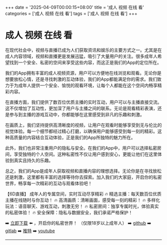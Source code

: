 +++
date = '2025-04-09T00:00:15+08:00'
title = '成人 视频 在线 看'
categories = ['成人 视频 在线 看']
tags = ['成人 视频 在线 看']
+++

# 成人 视频 在线 看

在现代社会中，视频与直播已成为人们获取资讯和娱乐的主要方式之一。尤其是在成人内容领域，视频和直播更是发展迅猛，吸引了大量用户的关注。很多成年人希望找到一个安全、私密的空间来享受这些内容，而这正是我们的App的定位所在。

我们的App拥有丰富的成人视频资源，用户可以方便地在线浏览和观看。无论你是想要放松心情，还是寻找刺激的互动体验，我们的App都能满足你的需求。我们致力于为成年人提供一个安全、愉悦的观看环境，让每个人都能在这个空间内畅享精彩内容。

在直播方面，我们提供了数百位优质主播的实时互动，用户可以与主播直接交流。这不仅增加了互动性，更加深了用户与主播之间的联系。无论是观看精彩表演，还是参与到主播的游戏互动中，你都能够在这里感受到非凡的乐趣和刺激。

在画质上，我们坚持提供高清晰度的视频，让用户在观看时能够享受到无与伦比的视觉体验。每一个细节都经过精心打磨，以确保用户能够感受到每一刻的精彩。这种高质量的内容结合互动体验，正是我们的App所独特的魅力所在。

此外，我们也非常注重用户的隐私与安全。在我们的App中，用户可以选择私密房间，享受独特的个人空间。这种私密性不仅让用户感到安心，更能让他们在这里体验到真实且持久的乐趣。

总之，我们的App是成年人获取视频和直播内容的理想选择。无论你是在寻找放松还是刺激，这里都有丰富的选择等待你去探索。加入我们的大家庭，开启你的私密世界，畅享每一次精彩的互动与观看体验吧！

【6D直播】
成年人的专属空间，实时互动尽享精彩
🔥 精选主播：每天数百位优质主播在线随时与你互动！
🔥 高清画质：清晰画面，感受每一刻的精彩！
🔥 多样化玩法：语音聊天、游戏互动，刺激无穷！
🔥 私密房间：独享专属时光，体验真实的私密体验！
🔥 安全保障：隐私与数据安全，我们承诺严格保护！

➡️ [立即下载](https://down123.s3.ap-east-1.amazonaws.com/down/down.html?channelCode=blog) ⬅️ ，开启你的私密世界！ （仅限18岁以上成年人）
➡️ [github](https://aldult-live.github.io/)
➡️ [gitlab](https://seo-09598d.gitlab.io/)
➡️ [推特](https://x.com/wegame33)
➡️ [youtube](https://www.youtube.com/@6Dlive)

---
